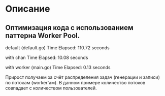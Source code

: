 # Описание

## Оптимизация кода с использованием паттерна Worker Pool.

default (default.go)
Time Elapsed: 110.72 seconds

with chan
Time Elapsed: 10.08 seconds

with worker (main.go)
Time Elapsed: 0.13 seconds


Прирост получаем за счёт распределения задач (генерации и записи) по потокам (worker'ам). В данном примере количество потоков совпадает с количеством пользователей.
